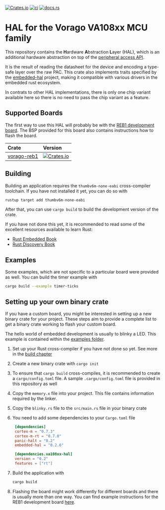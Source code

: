 [![Crates.io](https://img.shields.io/crates/v/va108xx-hal)](https://crates.io/crates/va108xx-hal)
[![ci](https://github.com/robamu-org/va108xx-hal-rs/actions/workflows/ci.yml/badge.svg)](https://github.com/robamu-org/va108xx-hal-rs/actions/workflows/ci.yml)
[![docs.rs](https://img.shields.io/docsrs/va108xx-hal)](https://docs.rs/va108xx-hal)

# HAL for the Vorago VA108xx MCU family

This repository contains the **H**ardware **A**bstraction **L**ayer (HAL), which is an additional
hardware abstraction on top of the [peripheral access API](https://egit.irs.uni-stuttgart.de/rust/va108xx).

It is the result of reading the datasheet for the device and encoding a type-safe layer over the
raw PAC. This crate also implements traits specified by the
[embedded-hal](https://github.com/rust-embedded/embedded-hal) project, making it compatible with
various drivers in the embedded rust ecosystem.

In contrats to other HAL implementations, there is only one chip variant available here so there
is no need to pass the chip variant as a feature.

## Supported Boards

 The first way to use this HAL will probably be with the
 [REB1 development board](https://www.voragotech.com/products/reb1-va108x0-development-board-0).
 The BSP provided for this board also contains instructions how to flash the board.

 | Crate | Version |
|:------|:--------|
[vorago-reb1](https://crates.io/crates/vorago-reb1) | [![Crates.io](https://img.shields.io/crates/v/vorago-reb1)](https://crates.io/crates/vorago-reb1) |

## Building

Building an application requires the `thumbv6m-none-eabi` cross-compiler toolchain.
If you have not installed it yet, you can do so with

```sh
rustup target add thumbv6m-none-eabi
```

After that, you can use `cargo build` to build the development version of the crate.

If you have not done this yet, it is recommended to read some of the excellent resources
available to learn Rust:

- [Rust Embedded Book](https://docs.rust-embedded.org/book/)
- [Rust Discovery Book](https://docs.rust-embedded.org/discovery/)

## Examples

Some examples, which are not specific to a particular board were provided as well.
You can build the timer example with

```sh
cargo build --example timer-ticks
```

## Setting up your own binary crate

If you have a custom board, you might be interested in setting up a new binary crate for your
project. These steps aim to provide a complete list to get a binary crate working to flash
your custom board.

The hello world of embedded development is usually to blinky a LED. This example
is contained within the
[examples folder](https://github.com/robamu-org/va108xx-hal-rs/tree/main/examples/blinky.rs).

1. Set up your Rust cross-compiler if you have not done so yet. See more in the [build chapter](#Building)
2. Create a new binary crate with `cargo init`
3. To ensure that `cargo build` cross-compiles, it is recommended to create a `cargo/config.toml`
   file. A sample `.cargo/config.toml` file is provided in this repository as well
4. Copy the `memory.x` file into your project. This file contains information required by the linker.
5. Copy the `blinky.rs` file to the `src/main.rs` file in your binary crate
6. You need to add some dependencies to your `Cargo.toml` file

   ```toml
	[dependencies]
	cortex-m = "0.7.3"
	cortex-m-rt = "0.7.0"
	panic-halt = "0.2"
	embedded-hal = "0.2.6"

	[dependencies.va108xx-hal]
	version = "0.2"
	features = ["rt"]
   ```

6. Build the application with

	```sh
	cargo build
	```

7. Flashing the board might work differently for different boards and there is usually
   more than one way. You can find example instructions for the REB1 development board
   [here](https://github.com/robamu/vorago-reb1-rs).
